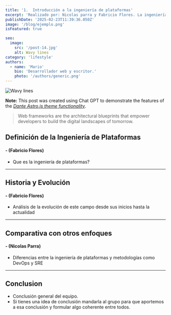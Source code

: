 ```yaml
---
title: '1.	Introducción a la ingeniería de plataformas'
excerpt: 'Realizado por: Nicolas parra y Fabricio Flores. La ingeniería de plataformas optimiza el desarrollo de software al crear entornos eficientes para los equipos. En este blog exploramos sus conceptos clave, beneficios y su impacto en la productividad. Descubre cómo la automatización, DevOps y las plataformas internas están transformando la industria tecnológica. 🚀'
publishDate: '2025-02-23T11:39:36.050Z'
image: '/blog/ejemplo.png'
isFeatured: true

seo:
  image:
    src: '/post-14.jpg'
    alt: Wavy lines
category: 'lifestyle'
authors:
  - name: 'Mario'
    bio: 'Desarrollador web y escritor.'
    photo: '/authors/generic.png'
---
```


![Wavy lines](/post-14.jpg)

**Note:** This post was created using Chat GPT to demonstrate the features of the _[Dante Astro.js theme functionality](https://justgoodui.com/astro-themes/dante/)_.

> Web frameworks are the architectural blueprints that empower developers to build the digital landscapes of tomorrow.

## **Definición de la Ingeniería de Plataformas**

#### **- (Fabricio Flores)**

- Que es la ingeniería de plataformas?

---

## **Historia y Evolución**

#### **- (Fabricio Flores)**

- Análisis de la evolución de este campo desde sus inicios hasta la actualidad

---

## **Comparativa con otros enfoques**

#### **- (Nicolas Parra)**

- Diferencias entre la ingeniería de plataformas y metodologías como DevOps y SRE

---

## Conclusion

- Conclusión general del equipo.
- Si tienes una idea de conclusión mandarla al grupo para que aportemos a esa conclusión y formular algo coherente entre todos.
